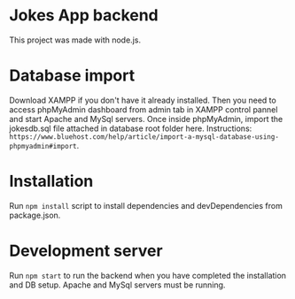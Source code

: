 # Jokes App backend

This project was made with node.js.

# Database import

Download XAMPP if you don't have it already installed. Then you need to access phpMyAdmin dashboard from admin tab in XAMPP control pannel and start Apache and MySql servers. Once inside phpMyAdmin, import the jokesdb.sql file attached in database root folder here.  Instructions: `https://www.bluehost.com/help/article/import-a-mysql-database-using-phpmyadmin#import`.

# Installation

Run `npm install` script to install dependencies and devDependencies from package.json.

# Development server

Run `npm start` to run the backend when you have completed the installation and DB setup. Apache and MySql servers must be running.
